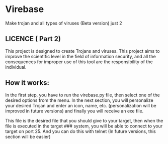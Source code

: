 # Virebase
Make trojan and all types of viruses (Beta version) just 2


## LICENCE ( Part 2)
This project is designed to create Trojans and viruses. This project aims to improve the scientific level in the field of information security, and all the consequences for improper use of this tool are the responsibility of the  individual.

## How it works:

In the first step, you have to run the virebase.py file, then select one of the desired options from the menu.
In the next section, you will personalize your desired Trojan and enter an icon, name, etc. (personalization will be improved in future versions) and finally you will receive an exe file.

This file is the desired file that you should give to your target, then when the file is executed in the target ### system, you will be able to connect to your target on port 25.
And you can do this with telnet
(In future versions, this section will be easier)
